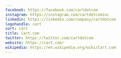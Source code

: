```yaml
---
facebook: https://facebook.com/cartdotcom
instagram: https://instagram.com/cartdotcominc
linkedin: https://linkedin.com/company/cartdotcom
logohandle: cart
sort: cart
title: Cart.com
twitter: https://twitter.com/cartdotcom
website: https://cart.com/
wikipedia: https://en.wikipedia.org/wiki/Cart.com
---
```

